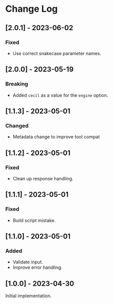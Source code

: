 # Change Log

## [2.0.1] - 2023-06-02

### Fixed

- Use correct snakecase parameter names.

## [2.0.0] - 2023-05-19

### Breaking

- Added `cecil` as a value for the `engine` option.

## [1.1.3] - 2023-05-01

### Changed

- Metadata change to improve tool compat

## [1.1.2] - 2023-05-01

### Fixed

- Clean up response handling.

## [1.1.1] - 2023-05-01

### Fixed

- Build script mistake.

## [1.1.0] - 2023-05-01

### Added

- Validate input.
- Improve error handling.

## [1.0.0] - 2023-04-30

Initial implementation.
